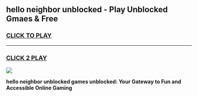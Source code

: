 
## hello neighbor unblocked - Play Unblocked Gmaes & Free
<h3>
<a href="https://news.freeplayer.one?title=hello_neighbor_unblocked&ref=16F">CLICK TO PLAY</a></h3>
<hr>

<h3>
<a href="https://news.freeplayer.one?title=hello_neighbor_unblocked&ref=16F">CLICK 2 PLAY</a>
  
</h3>

<a href="https://news.freeplayer.one?title=hello_neighbor_unblocked&ref=16F/"><img src="https://clearcache.store/games.png"></a>


**hello neighbor unblocked games unblocked: Your Gateway to Fun and Accessible Online Gaming**
